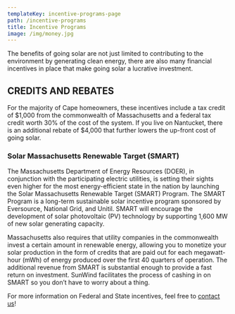 ```yaml
---
templateKey: incentive-programs-page
path: /incentive-programs
title: Incentive Programs
image: /img/money.jpg
---
```


<!--StartFragment-->

The benefits of going solar are not just limited to contributing to the environment by generating clean energy, there are also many financial incentives in place that make going solar a lucrative investment.

## CREDITS AND REBATES

For the majority of Cape homeowners, these incentives include a tax credit of $1,000 from the commonwealth of Massachusetts and a federal tax credit worth 30% of the cost of the system. If you live on Nantucket, there is an additional rebate of $4,000 that further lowers the up-front cost of going solar.

### Solar Massachusetts Renewable Target (SMART)

The Massachusetts Department of Energy Resources (DOER), in conjunction with the participating electric utilities, is setting their sights even higher for the most energy-efficient state in the nation by launching the Solar Massachusetts Renewable Target (SMART) Program. The SMART Program is a long-term sustainable solar incentive program sponsored by Eversource, National Grid, and Unitil. SMART will encourage the development of solar photovoltaic (PV) technology by supporting 1,600 MW of new solar generating capacity.

Massachusetts also requires that utility companies in the commonwealth invest a certain amount in renewable energy, allowing you to monetize your solar production in the form of credits that are paid out for each megawatt-hour (mWh) of energy produced over the first 40 quarters of operation. The additional revenue from SMART is substantial enough to provide a fast return on investment. SunWind facilitates the process of cashing in on SMART so you don’t have to worry about a thing.

For more information on Federal and State incentives, feel free to [contact us](/contact)!

<!--EndFragment-->
